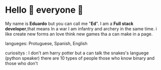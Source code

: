 # Hello 👋 everyone 🤖
My name is **Eduardo** but you can call me "**Ed**". I am a **Full stack developer**,that means In a war I am infantry and archery in the same time. i like create new forms an love think new games tha a can make in a page.


langueges: Protuguese, Spanish, English

curiositys : 
I don't am harry potter but a can talk the snakes's languege (python speaker)
there are 10 types of people those who know binary and those who don't


